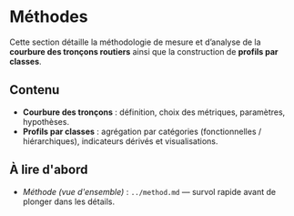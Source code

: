 # Méthodes

Cette section détaille la méthodologie de mesure et d’analyse de la **courbure des tronçons routiers** ainsi que la construction de **profils par classes**.

## Contenu
- **Courbure des tronçons** : définition, choix des métriques, paramètres, hypothèses.
- **Profils par classes** : agrégation par catégories (fonctionnelles / hiérarchiques), indicateurs dérivés et visualisations.

## À lire d'abord
- *Méthode (vue d'ensemble)* : `../method.md` — survol rapide avant de plonger dans les détails.
